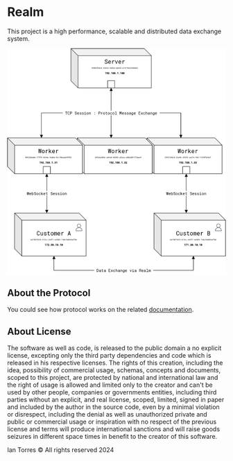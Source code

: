 # Realm

This project is a high performance, scalable and distributed data exchange system.

![Diagram](diagram.png)

## About the Protocol

You could see how protocol works on the related [documentation](Protocol.md).

## About License

The software as well as code, is released to the public domain a no explicit license, excepting only the third party dependencies and code which is released in his respective licenses. The rights of this creation, including the idea, possibility of commercial usage, schemas, concepts and documents, scoped to this project, are protected by national and international law and the right of usage is allowed and limited only to the creator and can't be used by other people, companies or governments entities, including third parties without an explicit, and real license, scoped, limited, signed in paper and included by the author in the source code, even by a minimal violation or disrespect, including the denial as well as unauthorized private and public or commercial usage or inspiration with no respect of the previous license and terms will produce international sanctions and will raise goods seizures in different space times in benefit to the creator of this software.

Ian Torres &copy; All rights reserved 2024
